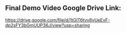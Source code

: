 ## Final Demo Video Google Drive Link:
https://drive.google.com/file/d/1tGlT6tvv8vUeEvF-dp2sFY3bGmUUP36J/view?usp=sharing
